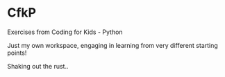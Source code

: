 # CfkP
Exercises from Coding for Kids - Python

Just my own workspace, engaging in learning from very different starting points!

Shaking out the rust..

